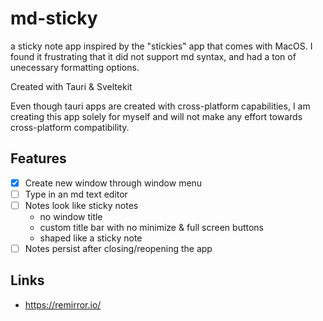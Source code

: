 # md-sticky

a sticky note app inspired by the "stickies" app that comes with MacOS. I found it frustrating that it did not support md syntax, and had a ton of unecessary formatting options.

Created with Tauri & Sveltekit

Even though tauri apps are created with cross-platform capabilities, I am creating this app solely for myself and will not make any effort towards cross-platform compatibility.

## Features

- [x] Create new window through window menu
- [ ] Type in an md text editor
- [ ] Notes look like sticky notes
  - no window title
  - custom title bar with no minimize & full screen buttons
  - shaped like a sticky note
- [ ] Notes persist after closing/reopening the app

## Links

- <https://remirror.io/>
